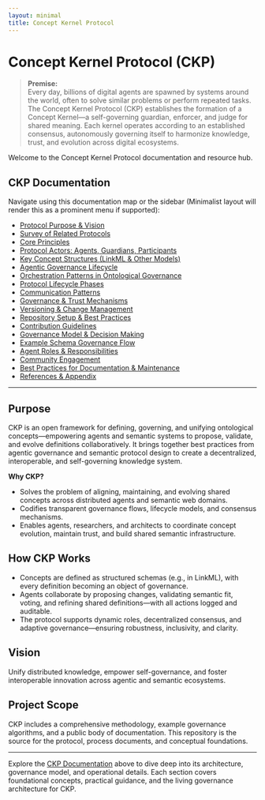 ```yaml
---
layout: minimal
title: Concept Kernel Protocol
---
```


# Concept Kernel Protocol (CKP)

> **Premise:**  
> Every day, billions of digital agents are spawned by systems around the world, often to solve similar problems or perform repeated tasks. The Concept Kernel Protocol (CKP) establishes the formation of a Concept Kernel—a self-governing guardian, enforcer, and judge for shared meaning. Each kernel operates according to an established consensus, autonomously governing itself to harmonize knowledge, trust, and evolution across digital ecosystems.

Welcome to the Concept Kernel Protocol documentation and resource hub.

## CKP Documentation

Navigate using this documentation map or the sidebar (Minimalist layout will render this as a prominent menu if supported):

- [Protocol Purpose & Vision](docs/protocol-purpose-and-vision.md)
- [Survey of Related Protocols](docs/survey-of-related-protocols.md)
- [Core Principles](docs/core-principles.md)
- [Protocol Actors: Agents, Guardians, Participants](docs/protocol-actors.md)
- [Key Concept Structures (LinkML & Other Models)](docs/key-concept-structures.md)
- [Agentic Governance Lifecycle](docs/agentic-governance-lifecycle.md)
- [Orchestration Patterns in Ontological Governance](docs/orchestration-patterns.md)
- [Protocol Lifecycle Phases](docs/protocol-lifecycle-phases.md)
- [Communication Patterns](docs/communication-patterns.md)
- [Governance & Trust Mechanisms](docs/governance-and-trust-mechanisms.md)
- [Versioning & Change Management](docs/versioning-and-change-management.md)
- [Repository Setup & Best Practices](docs/repository-setup-and-best-practices.md)
- [Contribution Guidelines](docs/contribution-guidelines.md)
- [Governance Model & Decision Making](docs/governance-model-and-decision-making.md)
- [Example Schema Governance Flow](docs/example-schema-governance-flow.md)
- [Agent Roles & Responsibilities](docs/agent-roles-and-responsibilities.md)
- [Community Engagement](docs/community-engagement.md)
- [Best Practices for Documentation & Maintenance](docs/documentation-and-maintenance-best-practices.md)
- [References & Appendix](docs/references-and-appendix.md)

---

## Purpose

CKP is an open framework for defining, governing, and unifying ontological concepts—empowering agents and semantic systems to propose, validate, and evolve definitions collaboratively. It brings together best practices from agentic governance and semantic protocol design to create a decentralized, interoperable, and self-governing knowledge system.

**Why CKP?**  
- Solves the problem of aligning, maintaining, and evolving shared concepts across distributed agents and semantic web domains.
- Codifies transparent governance flows, lifecycle models, and consensus mechanisms.
- Enables agents, researchers, and architects to coordinate concept evolution, maintain trust, and build shared semantic infrastructure.

## How CKP Works

- Concepts are defined as structured schemas (e.g., in LinkML), with every definition becoming an object of governance.
- Agents collaborate by proposing changes, validating semantic fit, voting, and refining shared definitions—with all actions logged and auditable.
- The protocol supports dynamic roles, decentralized consensus, and adaptive governance—ensuring robustness, inclusivity, and clarity.

## Vision

Unify distributed knowledge, empower self-governance, and foster interoperable innovation across agentic and semantic ecosystems.

## Project Scope

CKP includes a comprehensive methodology, example governance algorithms, and a public body of documentation. This repository is the source for the protocol, process documents, and conceptual foundations.

---

Explore the [CKP Documentation](#ckp-documentation) above to dive deep into its architecture, governance model, and operational details. Each section covers foundational concepts, practical guidance, and the living governance architecture for CKP.
